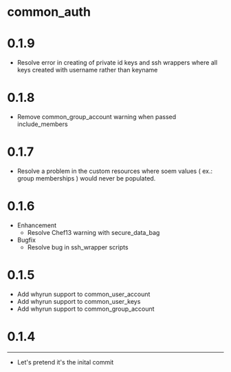 common_auth
======

# 0.1.9
* Resolve error in creating of private id keys and ssh wrappers where all keys created with username rather than keyname

# 0.1.8
* Remove common_group_account warning when passed include_members

# 0.1.7
* Resolve a problem in the custom resources where soem values ( ex.: group memberships ) would never be populated.

# 0.1.6
* Enhancement
  * Resolve Chef13 warning with secure_data_bag
* Bugfix
  * Resolve bug in ssh_wrapper scripts

# 0.1.5
* Add whyrun support to common_user_account
* Add whyrun support to common_user_keys
* Add whyrun support to common_group_account

# 0.1.4
----------------
* Let's pretend it's the inital commit
